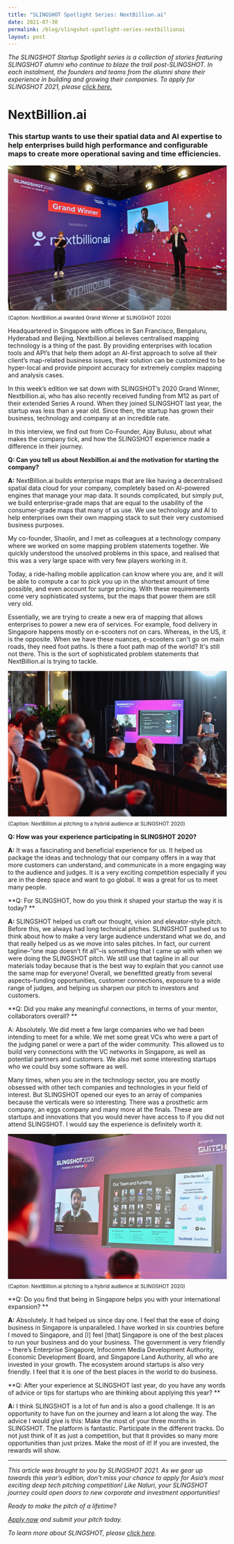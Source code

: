 ```yaml
---
title: "SLINGSHOT Spotlight Series: NextBillion.ai"
date: 2021-07-30
permalink: /blog/slingshot-spotlight-series-nextbillionai
layout: post
---
```

*The SLINGSHOT Startup Spotlight series is a collection of stories featuring SLINGSHOT alumni who continue to blaze the trail post-SLINGSHOT. In each instalment, the founders and teams from the alumni share their experience in building and growing their companies. To apply for SLINGSHOT 2021, please [click here.](https://slingshot.agorize.com/2021-edition?t=Wpdpp6Sn_r24kjBBmPXsUg&utm_source=www.switchsg.org&utm_medium=referral&utm_campaign=slingshot2021)*
# NextBillion.ai
### This startup wants to use their spatial data and AI expertise to help enterprises build high performance and configurable maps to create more operational saving and time efficiencies. 

![Alt text for image on Isomer site](/images/Article_SLINGSHOT_Spotlight_NextBillion_002.jpeg)
<sub>(Caption: NextBillion.ai awarded Grand Winner at SLINGSHOT 2020)</sub>

Headquartered in Singapore with offices in San Francisco, Bengaluru, Hyderabad and Beijing, Nextbillion.ai believes centralised mapping technology is a thing of the past. By providing enterprises with location tools and API’s that help them adopt an AI-first approach to solve all their client’s map-related business issues, their solution can be customized to be hyper-local and provide pinpoint accuracy for extremely complex mapping and analysis cases.

In this week’s edition we sat down with SLINGSHOT’s 2020 Grand Winner, Nextbillion.ai, who has also recently received funding from M12 as part of their extended Series A round. When they joined SLINGSHOT last year, the startup was less than a year old. Since then, the startup has grown their business, technology and company at an incredible rate. 

In this interview, we find out from Co-Founder, Ajay Bulusu, about what makes the company tick, and how the SLINGSHOT experience made a difference in their journey. 

**Q:  Can you tell us about Nexbillion.ai and the motivation for starting the company?**

**A:** NextBillion.ai builds enterprise maps that are like having a decentralised spatial data cloud for your company, completely based on AI-powered engines that manage your map data. It sounds complicated, but simply put, we build enterprise-grade maps that are equal to the usability of the consumer-grade maps that many of us use. We use technology and AI to help enterprises own their own mapping stack to suit their very customised business purposes.

My co-founder, Shaolin, and I met as colleagues at a technology company where we worked on some mapping problem statements together. We quickly understood the unsolved problems in this space, and realised that this was a very large space with very few players working in it.

Today, a ride-hailing mobile application can know where you are, and it will be able to compute a car to pick you up in the shortest amount of time possible, and even account for surge pricing. With these requirements come very sophisticated systems, but the maps that power them are still very old. 

Essentially, we are trying to create a new era of mapping that allows enterprises to power a new era of services. For example, food delivery in Singapore happens mostly on e-scooters not on cars. Whereas, in the US, it is the opposite. When we have these nuances, e-scooters can't go on main roads, they need foot paths. Is there a foot path map of the world? It's still not there. This is the sort of sophisticated problem statements that NextBillion.ai is trying to tackle.

![Alt text for image on Isomer site](/images/Article_SLINGSHOT_Spotlight_NextBillion_009.jpeg)
<sub>(Caption: NextBillion.ai pitching to a hybrid audience at SLINGSHOT 2020)</sub>

**Q: How was your experience participating in SLINGSHOT 2020?**

**A:** It was a fascinating and beneficial experience for us. It helped us package the ideas and technology that our company offers in a way that more customers can understand, and communicate in a more engaging way to the audience and judges. It is a very exciting competition especially if you are in the deep space and want to go global. It was a great for us to meet many people. 

**Q: For SLINGSHOT, how do you think it shaped your startup the way it is today? 
**

**A:** SLINGSHOT helped us craft our thought, vision and elevator-style pitch. Before this, we always had long technical pitches. SLINGSHOT pushed us to think about how to make a very large audience understand what we do, and that really helped us as we move into sales pitches. In fact, our current tagline–“one map doesn’t fit all”–is something that I came up with when we were doing the SLINGSHOT pitch. We still use that tagline in all our materials today because that is the best way to explain that you cannot use the same map for everyone! Overall, we benefitted greatly from several aspects–funding opportunities, customer connections, exposure to a wide range of judges, and helping us sharpen our pitch to investors and customers. 

**Q: Did you make any meaningful connections, in terms of your mentor, collaborators overall? **

A: Absolutely. We did meet a few large companies who we had been intending to meet for a while. We met some great VCs who were a part of the judging panel or were a part of the wider community. This allowed us to build very connections with the VC networks in Singapore, as well as potential partners and customers. We also met some interesting startups who we could buy some software as well. 

Many times, when you are in the technology sector, you are mostly obsessed with other tech companies and technologies in your field of interest. But SLINGSHOT opened our eyes to an array of companies because the verticals were so interesting. There was a prosthetic arm company, an eggs company and many more at the finals. These are startups and innovations that you would never have access to if you did not attend SLINGSHOT. I would say the experience is definitely worth it. 

![Alt text for image on Isomer site](/images/Article_SLINGSHOT_Spotlight_NextBillion_010.jpeg)
<sub>(Caption: NextBillion.ai pitching to a hybrid audience at SLINGSHOT 2020)</sub>

**Q: Do you find that being in Singapore helps you with your international expansion?
**

**A:** Absolutely. It had helped us since day one. I feel that the ease of doing business in Singapore is unparalleled. I have worked in six countries before I moved to Singapore, and [I] feel [that] Singapore is one of the best places to run your business and do your business. The government is very friendly – there’s Enterprise Singapore, Infocomm Media Development Authority, Economic Development Board, and Singapore Land Authority, all who are invested in your growth. The ecosystem around startups is also very friendly. I feel that it is one of the best places in the world to do business. 

**Q: After your experience at SLINGSHOT last year, do you have any words of advice or tips for startups who are thinking about applying this year? 
**

**A:** I think SLINGSHOT is a lot of fun and is also a good challenge. It is an opportunity to have fun on the journey and learn a lot along the way. 
The advice I would give is this: Make the most of your three months in SLINGSHOT. The platform is fantastic. Participate in the different tracks. Do not just think of it as just a competition, but that it provides so many more opportunities than just prizes. Make the most of it! If you are invested, the rewards will show.


***

*This article was brought to you by SLINGSHOT 2021. As we gear up towards this year’s edition, don’t miss your chance to apply for Asia’s most exciting deep tech pitching competition! Like Naluri, your SLINGSHOT journey could open doors to new corporate and investment opportunities!*

*Ready to make the pitch of a lifetime?*

*[Apply now](https://slingshot.agorize.com/2021-edition?t=Wpdpp6Sn_r24kjBBmPXsUg&utm_source=www.switchsg.org&utm_medium=referral&utm_campaign=slingshot2021) and submit your pitch today.*

*To learn more about SLINGSHOT, please [click here](/highlights/slingshot/2021/overview).*